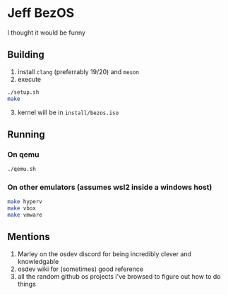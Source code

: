 # Jeff BezOS
I thought it would be funny

## Building
1. install `clang` (preferrably 19/20) and `meson`
2. execute
```sh
./setup.sh
make
```
3. kernel will be in `install/bezos.iso`

## Running

### On qemu
```sh
./qemu.sh
```

### On other emulators (assumes wsl2 inside a windows host)
```sh
make hyperv
make vbox
make vmware
```

## Mentions
1. Marley on the osdev discord for being incredibly clever and knowledgable
2. osdev wiki for (sometimes) good reference
3. all the random github os projects i've browsed to figure out how to do things
